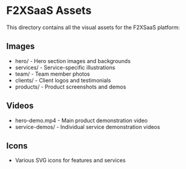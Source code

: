 # F2XSaaS Assets

This directory contains all the visual assets for the F2XSaaS platform:

## Images
- hero/ - Hero section images and backgrounds
- services/ - Service-specific illustrations
- team/ - Team member photos
- clients/ - Client logos and testimonials
- products/ - Product screenshots and demos

## Videos
- hero-demo.mp4 - Main product demonstration video
- service-demos/ - Individual service demonstration videos

## Icons
- Various SVG icons for features and services
